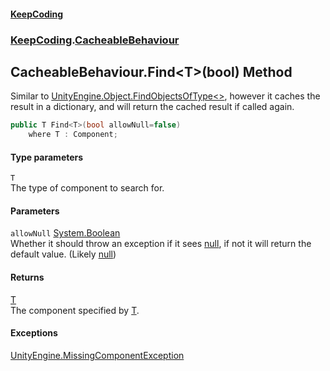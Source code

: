 #### [KeepCoding](index.md 'index')
### [KeepCoding](KeepCoding.md 'KeepCoding').[CacheableBehaviour](CacheableBehaviour.md 'KeepCoding.CacheableBehaviour')
## CacheableBehaviour.Find&lt;T&gt;(bool) Method
Similar to [UnityEngine.Object.FindObjectsOfType&lt;&gt;](https://docs.microsoft.com/en-us/dotnet/api/UnityEngine.Object.FindObjectsOfType--1 'UnityEngine.Object.FindObjectsOfType``1'), however it caches the result in a dictionary, and will return the cached result if called again.  
```csharp
public T Find<T>(bool allowNull=false)
    where T : Component;
```
#### Type parameters
<a name='KeepCoding.CacheableBehaviour.Find.T.(bool).T'></a>
`T`  
The type of component to search for.
  
#### Parameters
<a name='KeepCoding.CacheableBehaviour.Find.T.(bool).allowNull'></a>
`allowNull` [System.Boolean](https://docs.microsoft.com/en-us/dotnet/api/System.Boolean 'System.Boolean')  
Whether it should throw an exception if it sees [null](https://docs.microsoft.com/en-us/dotnet/csharp/language-reference/keywords/null 'https://docs.microsoft.com/en-us/dotnet/csharp/language-reference/keywords/null'), if not it will return the default value. (Likely [null](https://docs.microsoft.com/en-us/dotnet/csharp/language-reference/keywords/null 'https://docs.microsoft.com/en-us/dotnet/csharp/language-reference/keywords/null'))
  
#### Returns
[T](CacheableBehaviour.Find.l9a.4il7Ckcdq3TN0YPFQg.md#KeepCoding.CacheableBehaviour.Find.T.(bool).T 'KeepCoding.CacheableBehaviour.Find&lt;T&gt;(bool).T')  
The component specified by [T](CacheableBehaviour.Find.l9a.4il7Ckcdq3TN0YPFQg.md#KeepCoding.CacheableBehaviour.Find.T.(bool).T 'KeepCoding.CacheableBehaviour.Find&lt;T&gt;(bool).T').
#### Exceptions
[UnityEngine.MissingComponentException](https://docs.microsoft.com/en-us/dotnet/api/UnityEngine.MissingComponentException 'UnityEngine.MissingComponentException')  
